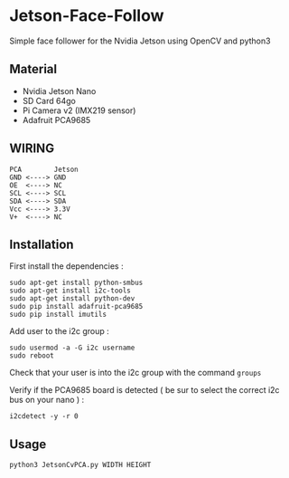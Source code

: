 # Jetson-Face-Follow
Simple face follower for the Nvidia Jetson using OpenCV and python3

## Material 

* Nvidia Jetson Nano 
* SD Card 64go 
* Pi Camera v2 (IMX219 sensor)
* Adafruit PCA9685

## WIRING
```
PCA        Jetson
GND <----> GND
OE  <----> NC
SCL <----> SCL
SDA <----> SDA
Vcc <----> 3.3V
V+  <----> NC
```

## Installation

First install the dependencies : 
```
sudo apt-get install python-smbus
sudo apt-get install i2c-tools
sudo apt-get install python-dev
sudo pip install adafruit-pca9685
sudo pip install imutils
```
Add user to the i2c group : 

```
sudo usermod -a -G i2c username
sudo reboot
```

Check that your user is into the i2c group with the command `groups`

Verify if the PCA9685 board is detected ( be sur to select the correct i2c bus on your nano ) :
```
i2cdetect -y -r 0
```

## Usage 

```
python3 JetsonCvPCA.py WIDTH HEIGHT 
```
